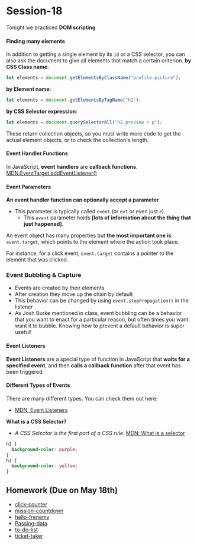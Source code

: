 # Session-18

Tonight we practiced **DOM scripting**

#### Finding many elements

In addition to getting a single element by its `id` or a CSS selector, you can also ask the document to give all elements that match a certain criterion.
**by CSS Class name**:

```js
let elements = document.getElementsByClassName("profile-picture");
```

**by Element name**:

```js
let elements = document.getElementsByTagName("h2");
```

**by CSS Selector expression**:

```js
let elements = document.querySelectorAll("h2.preview > p");
```

These return collection objects, so you must write more code to get the actual element objects, or to check the collection's length.

#### Event Handler Functions

In JavaScript, **event handlers** are **callback functions**.
[MDN:EventTarget.addEventListener()](https://developer.mozilla.org/en-US/docs/Web/API/EventTarget/addEventListener)

#### Event Parameters

**An event handler function can optionally accept a parameter**

- This parameter is typically called `event` (or `evt` or even just `e`).
  - This `event` parameter holds **[lots of information about the thing that just happened].**

An event object has many properties but **the most important one is** `event.target`, which points to the element where the action took place.

For instance, for a click event, `event.target` contains a pointer to the element that was clicked.

### Event Bubbling & Capture

- Events are created by their elements
- After creation they move up the chain by default
- This behavior can be changed by using `event.stopPropagation()` in the listener
- As Josh Burke mentioned in class, event bubbling can be a behavior that you want to enact for a particular reason, but often times you want want it to bubble. Knowing how to prevent a default behavior is super useful!

#### Event Listeners

**Event Listeners** are a special type of function in JavaScript that **waits for a specified event**, and then **calls a callback function** after that event has been triggered.

#### Different Types of Events
There are many different types. You can check them out here:
- [MDN: Event Listeners](https://developer.mozilla.org/en-US/docs/Web/Events)

**What is a CSS Selector?**

- _A CSS Selector is the first part of a CSS rule._
  [MDN: What is a selector](https://developer.mozilla.org/en-US/docs/Learn/CSS/Building_blocks/Selectors#what_is_a_selector)

```css
h1 {
  background-color: purple;
}
h3 {
  background-color: yellow;
}
```

## Homework (Due on May 18th)

- [click-counter](https://replit.com/@Upright-JSI-Mar-2022/click-counter#index.html)
- [mission-countdown](https://replit.com/@Upright-JSI-Mar-2022/mission-countdown-timer#index.html)
- [hello-frenemy](https://replit.com/@Upright-JSI-Mar-2022/hello-frenemy-www)
- [Passing-data](https://replit.com/@Upright-JSI-Mar-2022/passing-data#index.html)
- [to-do-list](https://replit.com/@Upright-JSI-Mar-2022/dom-todo-list)
- [ticket-taker](https://replit.com/@Upright-JSI-Mar-2022/ticket-taker)

